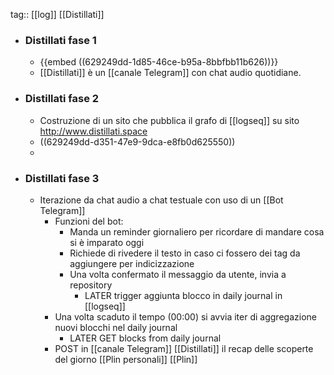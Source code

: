tag:: [[log]] [[Distillati]]

- ### Distillati fase 1
	- {{embed ((629249dd-1d85-46ce-b95a-8bbfbb11b626))}}
	- [[Distillati]] è un [[canale Telegram]] con chat audio quotidiane.
- ### Distillati fase 2
	- Costruzione di un sito che pubblica il grafo di [[logseq]] su sito http://www.distillati.space
	- ((629249dd-d351-47e9-9dca-e8fb0d625550))
	-
- ### Distillati fase 3
	- Iterazione da chat audio a chat testuale con uso di un [[Bot Telegram]]
		- Funzioni del bot:
			- Manda un reminder giornaliero per ricordare di mandare cosa si è imparato oggi
			- Richiede di rivedere il testo in caso ci fossero dei tag da aggiungere per indicizzazione
			- Una volta confermato il messaggio da utente, invia a repository
				- LATER trigger aggiunta blocco in daily journal in [[logseq]]
		- Una volta scaduto il tempo (00:00) si avvia iter di aggregazione nuovi blocchi nel daily journal
			- LATER GET blocks from daily journal
		- POST in [[canale Telegram]] [[Distillati]] il recap delle scoperte del giorno [[Plin personali]] [[Plin]]